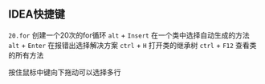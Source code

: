 ## IDEA快捷键
`20.for` 创建一个20次的for循环
`alt` + `Insert` 在一个类中选择自动生成的方法
`alt` + `Enter` 在报错出选择解决方案
`ctrl` + `H` 打开类的继承树
`ctrl` + `F12` 查看类的所有方法

按住鼠标中键向下拖动可以选择多行